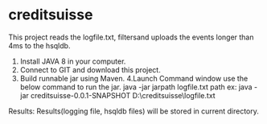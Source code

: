 # creditsuisse
 
 
 This project reads the logfile.txt, filtersand uploads the events longer than 4ms to the hsqldb.
 
 1. Install JAVA 8 in your computer.
 2. Connect to GIT and download this project.
 3. Build runnable jar using Maven.
 4.Launch Command window use the below command to run the jar. 
      java -jar jarpath logfile.txt path
      ex: java -jar creditsuisse-0.0.1-SNAPSHOT D:\creditsuisse\logfile.txt
 
 Results:
 Results(logging file, hsqldb files) will be stored in current directory.
 

